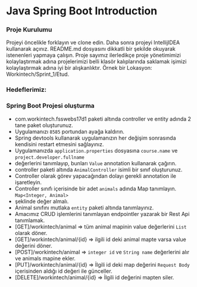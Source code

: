 #  Java Spring Boot Introduction

### Proje Kurulumu

Projeyi öncelikle forklayın ve clone edin.
Daha sonra projeyi IntellijIDEA kullanarak açınız. README.md dosyasını dikkatli bir şekilde okuyarak istenenleri yapmaya çalışın.
Proje sayımız ilerledikçe proje yönetimimizi kolaylaştırmak adına projelerimizi belli klasör kalıplarında saklamak işimizi kolaylaştırmak adına iyi bir alışkanlıktır.
Örnek bir Lokasyon: Workintech/Sprint_1/Etud.

### Hedeflerimiz:

### Spring Boot Projesi oluşturma

* com.workintech.fsswebs17d1 paketi altında controller ve entity adında 2 tane paket oluşturunuz.
* Uygulamanızı  ```8585``` portundan ayağa kaldırın.
* Spring devtools kullanarak uygulamanızın her değişim sonrasında kendisini restart etmesini sağlayınız.
* Uygulamanızda ```application.properties``` dosyasına ```course.name``` ve ```project.developer.fullname``` 
* değerlerini tanımlayıp, bunları ```Value``` annotation kullanarak çağırın.
* controller paketi altında ```AnimalController``` isimli bir sınıf oluşturunuz. 
* Controller olarak görev yapacağından dolayı gerekli annotation ile işaretleyin.
* Controller sınıfı içerisinde bir adet ```animals``` adında Map tanımlayın. ```Map<Integer, Animal>``` 
* şeklinde değer almalı.
* Animal sınıfını mutlaka ```entity``` paketi altında tanımlayınız.
* Amacımız CRUD işlemlerini tanımlayan endpointler yazarak bir Rest Api tanımlamak.
* [GET]/workintech/animal => tüm animal mapinin value değerlerini ```List``` olarak döner.
* [GET]/workintech/animal/{id} => ilgili id deki animal mapte varsa value değerini döner.
* [POST]/workintech/animal => ```integer id``` ve ```String name``` değerlerini alır ve animals mapine ekler.
* [PUT]/workintech/animal/{id} => İlgili id deki map değerini ```Request Body``` içerisinden aldığı id değeri ile günceller.
* [DELETE]/workintech/animal/{id} => İlgili id değerini mapten siler.
